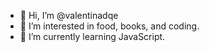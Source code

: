 - 👋 Hi, I’m @valentinadqe
- 👀 I’m interested in food, books, and coding.
- 🌱 I’m currently learning JavaScript.

<!---
valentinadqe/valentinadqe is a ✨ special ✨ repository because its `README.md` (this file) appears on your GitHub profile.
You can click the Preview link to take a look at your changes.
--->
